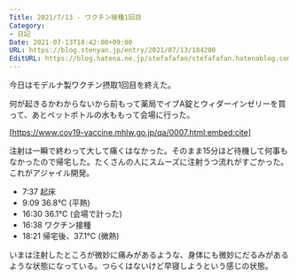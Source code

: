 ```yaml
---
Title: 2021/7/13 - ワクチン接種1回目
Category:
- 日記
Date: 2021-07-13T18:42:00+09:00
URL: https://blog.stenyan.jp/entry/2021/07/13/184200
EditURL: https://blog.hatena.ne.jp/stefafafan/stefafafan.hatenablog.com/atom/entry/26006613786418966
---
```


今日はモデルナ製ワクチン摂取1回目を終えた。

何が起きるかわからないから前もって薬局でイブA錠とウィダーインゼリーを買って、あとペットボトルの水ももって会場に行った。

[https://www.cov19-vaccine.mhlw.go.jp/qa/0007.html:embed:cite]

注射は一瞬で終わって大して痛くはなかった。そのまま15分ほど待機して何事もなかったので帰宅した。たくさんの人にスムーズに注射うつ流れがすごかった。これがアジャイル開発。

- 7:37 起床
- 9:09 36.8℃ (平熱)
- 16:30 36.1℃ (会場で計った)
- 16:38 ワクチン接種
- 18:21 帰宅後、37.1℃ (微熱)

いまは注射したところが微妙に痛みがあるような、身体にも微妙にだるみがあるような状態になっている。つらくはないけど早寝しようという感じの状態。
